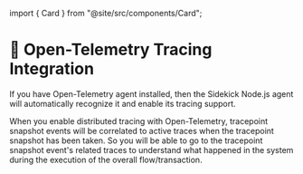 import { Card } from "@site/src/components/Card";


# 🔌 Open-Telemetry Tracing Integration

If you have Open-Telemetry agent installed, then the Sidekick Node.js agent will automatically recognize it and enable its tracing support.

<div className="w-full cols-1">

<Card title="OpenTelemetry Node.js Getting Started" target="https://opentelemetry.io/docs/instrumentation/js/getting-started/nodejs/" isNewWindow={true}>

</Card>

</div>

When you enable distributed tracing with Open-Telemetry, tracepoint snapshot events will be correlated to active traces when the tracepoint snapshot has been taken. So you will be able to go to the tracepoint snapshot event's related traces to understand what happened in the system during the execution of the overall flow/transaction.



<div className="w-full cols-1">

<Card title="Article: Dynamic Observability meets OpenTelemetry" target="https://medium.com/runsidekick/dynamic-observability-meets-opentelemetry-16a087755245" isNewWindow={true}>

</Card>

</div>